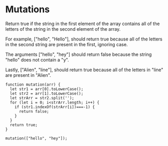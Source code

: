 # Mutations

Return true if the string in the first element of the array contains all of the letters of the string in the second element of the array.

For example, ["hello", "Hello"], should return true because all of the letters in the second string are present in the first, ignoring case.

The arguments ["hello", "hey"] should return false because the string "hello" does not contain a "y".

Lastly, ["Alien", "line"], should return true because all of the letters in "line" are present in "Alien".

```
function mutation(arr) {
  let str1 = arr[0].toLowerCase();
  let str2 = arr[1].toLowerCase();
  let strArr = str2.split('');
  for (let i = 0; i<strArr.length; i++) {
    if (str1.indexOf(strArr[i])===-1) {
      return false;
    }
  }
  return true;
}

mutation(["hello", "hey"]);
```
